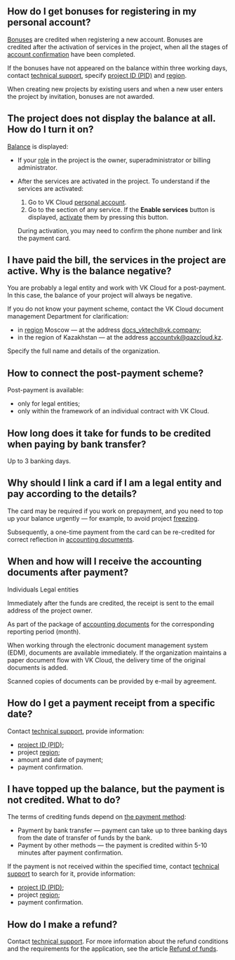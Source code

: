 ## How do I get bonuses for registering in my personal account?

[Bonuses](../../concepts/balance) are credited when registering a new account. Bonuses are credited after the activation of services in the project, when all the stages of [account confirmation](/en/additionals/start/account-registration#2_confirm_your_account) have been completed.

If the bonuses have not appeared on the balance within three working days, contact [technical support](/ru/contacts), specify [project ID (PID)](/en/base/account/instructions/project-settings/manage#getting_the_project_id) and [region](/en/base/account/concepts/regions).

<info>

When creating new projects by existing users and when a new user enters the project by invitation, bonuses are not awarded.

</info>

## The project does not display the balance at all. How do I turn it on?

[Balance](../../concepts/balance) is displayed:

- If your [role](/en/base/account/concepts/rolesandpermissions) in the project is the owner, superadministrator or billing administrator.
- After the services are activated in the project. To understand if the services are activated:

  1. Go to VK Cloud [personal account](https://mcs.mail.ru/en/).
  1. Go to the section of any service. If the **Enable services** button is displayed, [activate](/en/base/account/instructions/activation) them by pressing this button.

    During activation, you may need to confirm the phone number and link the payment card.

## I have paid the bill, the services in the project are active. Why is the balance negative?

You are probably a legal entity and work with VK Cloud for a post-payment. In this case, the balance of your project will always be negative.

If you do not know your payment scheme, contact the VK Cloud document management Department for clarification:

- in [region](/en/base/account/concepts/regions) Moscow — at the address docs_vktech@vk.company;
- in the region of Kazakhstan — at the address accountvk@qazcloud.kz.

Specify the full name and details of the organization.

## How to connect the post-payment scheme?

Post-payment is available:

- only for legal entities;
- only within the framework of an individual contract with VK Cloud.

## How long does it take for funds to be credited when paying by bank transfer?

Up to 3 banking days.

## Why should I link a card if I am a legal entity and pay according to the details?

The card may be required if you work on prepayment, and you need to top up your balance urgently — for example, to avoid project [freezing](/en/base/account/concepts/projects#automatic_freezing_of_the_project).

Subsequently, a one-time payment from the card can be re-credited for correct reflection in [accounting documents](../../concepts/report).

## When and how will I receive the accounting documents after payment?

<tabs>
<tablist>
<tab>Individuals</tab>
<tab>Legal entities</tab>
</tablist>
<tabpanel>

Immediately after the funds are credited, the receipt is sent to the email address of the project owner.

</tabpanel>
<tabpanel>

As part of the package of [accounting documents](../../concepts/report) for the corresponding reporting period (month).

When working through the electronic document management system (EDM), documents are available immediately. If the organization maintains a paper document flow with VK Cloud, the delivery time of the original documents is added.

Scanned copies of documents can be provided by e-mail by agreement.

</tabpanel>
</tabs>

## How do I get a payment receipt from a specific date?

Contact [technical support](/en/contacts), provide information:

- [project ID (PID)](/en/base/account/instructions/project-settings/manage#getting_the_project_id);
- project [region](/en/base/account/concepts/regions);
- amount and date of payment;
- payment confirmation.

## I have topped up the balance, but the payment is not credited. What to do?

The terms of crediting funds depend on [the payment method](../../concepts/payment-methods):

- Payment by bank transfer — payment can take up to three banking days from the date of transfer of funds by the bank.
- Payment by other methods — the payment is credited within 5-10 minutes after payment confirmation.

If the payment is not received within the specified time, contact [technical support](/en/contacts) to search for it, provide information:

- [project ID (PID)](/en/base/account/instructions/project-settings/manage#getting_the_project_id);
- project [region](/en/base/account/concepts/regions);
- payment confirmation.

## How do I make a refund?

Contact [technical support](/en/contacts). For more information about the refund conditions and the requirements for the application, see the article [Refund of funds](../../instructions/refund).

